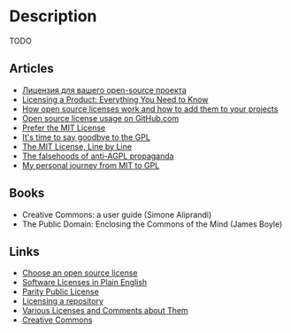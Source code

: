 # Description

TODO


## Articles

- [Лицензия для вашего open-source проекта](https://habr.com/ru/post/243091/)
- [Licensing a Product: Everything You Need to Know](https://www.upcounsel.com/licensing-a-product)
- [How open source licenses work and how to add them to your projects](https://www.freecodecamp.org/news/how-open-source-licenses-work-and-how-to-add-them-to-your-projects-34310c3cf94/)
- [Open source license usage on GitHub.com](https://github.blog/2015-03-09-open-source-license-usage-on-github-com/)
- [Prefer the MIT License](https://www.juxt.pro/blog/prefer-mit)
- [It's time to say goodbye to the GPL](https://martin.kleppmann.com/2021/04/14/goodbye-gpl.html)
- [The MIT License, Line by Line](https://writing.kemitchell.com/2016/09/21/MIT-License-Line-by-Line.html)
- [The falsehoods of anti-AGPL propaganda](https://drewdevault.com/2020/07/27/Anti-AGPL-propaganda.html)
- [My personal journey from MIT to GPL](https://drewdevault.com/2019/06/13/My-journey-from-MIT-to-GPL.html)


## Books

- Creative Commons: a user guide (Simone Aliprandi)
- The Public Domain: Enclosing the Commons of the Mind (James Boyle)


## Links

- [Choose an open source license](https://choosealicense.com/)
- [Software Licenses in Plain English](https://tldrlegal.com/)
- [Parity Public License](https://paritylicense.com/)
- [Licensing a repository](https://docs.github.com/en/repositories/managing-your-repositorys-settings-and-features/customizing-your-repository/licensing-a-repository)
- [Various Licenses and Comments about Them](https://www.gnu.org/licenses/license-list.en.html)
- [Creative Commons](https://creativecommons.org/)
